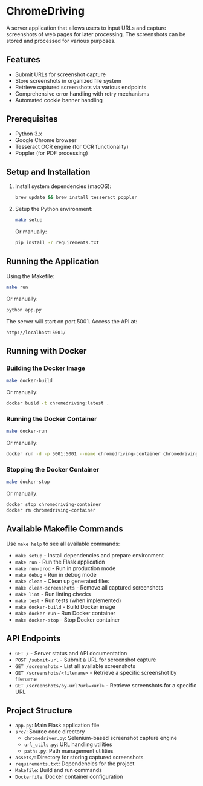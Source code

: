 # ChromeDriving

A server application that allows users to input URLs and capture screenshots of web pages for later processing. The screenshots can be stored and processed for various purposes.

## Features

- Submit URLs for screenshot capture
- Store screenshots in organized file system
- Retrieve captured screenshots via various endpoints
- Comprehensive error handling with retry mechanisms
- Automated cookie banner handling

## Prerequisites

- Python 3.x
- Google Chrome browser
- Tesseract OCR engine (for OCR functionality)
- Poppler (for PDF processing)

## Setup and Installation

1. Install system dependencies (macOS):

   ```bash
   brew update && brew install tesseract poppler
   ```

2. Setup the Python environment:

   ```bash
   make setup
   ```

   Or manually:

   ```bash
   pip install -r requirements.txt
   ```

## Running the Application

Using the Makefile:

```bash
make run
```

Or manually:

```bash
python app.py
```

The server will start on port 5001. Access the API at:

```
http://localhost:5001/
```

## Running with Docker

### Building the Docker Image

```bash
make docker-build
```

Or manually:

```bash
docker build -t chromedriving:latest .
```

### Running the Docker Container

```bash
make docker-run
```

Or manually:

```bash
docker run -d -p 5001:5001 --name chromedriving-container chromedriving:latest
```

### Stopping the Docker Container

```bash
make docker-stop
```

Or manually:

```bash
docker stop chromedriving-container
docker rm chromedriving-container
```

## Available Makefile Commands

Use `make help` to see all available commands:

- `make setup` - Install dependencies and prepare environment
- `make run` - Run the Flask application
- `make run-prod` - Run in production mode
- `make debug` - Run in debug mode
- `make clean` - Clean up generated files
- `make clean-screenshots` - Remove all captured screenshots
- `make lint` - Run linting checks
- `make test` - Run tests (when implemented)
- `make docker-build` - Build Docker image
- `make docker-run` - Run Docker container
- `make docker-stop` - Stop Docker container

## API Endpoints

- `GET /` - Server status and API documentation
- `POST /submit-url` - Submit a URL for screenshot capture
- `GET /screenshots` - List all available screenshots
- `GET /screenshots/<filename>` - Retrieve a specific screenshot by filename
- `GET /screenshots/by-url?url=<url>` - Retrieve screenshots for a specific URL

## Project Structure

- `app.py`: Main Flask application file
- `src/`: Source code directory
  - `chromedriver.py`: Selenium-based screenshot capture engine
  - `url_utils.py`: URL handling utilities
  - `paths.py`: Path management utilities
- `assets/`: Directory for storing captured screenshots
- `requirements.txt`: Dependencies for the project
- `Makefile`: Build and run commands
- `Dockerfile`: Docker container configuration
